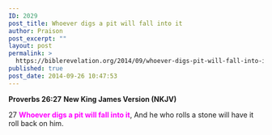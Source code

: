 ```yaml
---
ID: 2029
post_title: Whoever digs a pit will fall into it
author: Praison
post_excerpt: ""
layout: post
permalink: >
  https://biblerevelation.org/2014/09/whoever-digs-pit-will-fall-into-it/
published: true
post_date: 2014-09-26 10:47:53
---
```

<strong>Proverbs 26:27</strong>
<strong> New King James Version (NKJV)</strong>

27 <span style="color: #ff00ff;"><strong>Whoever digs a pit will fall into it</strong></span>,
And he who rolls a stone will have it roll back on him.